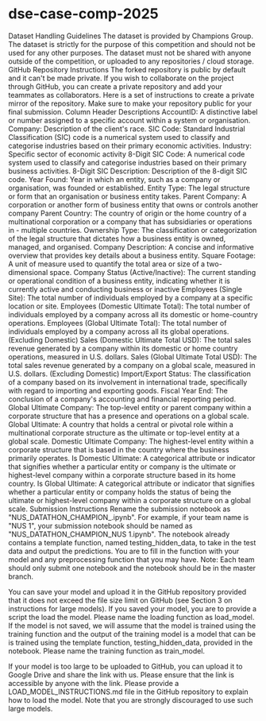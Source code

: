 # dse-case-comp-2025

Dataset Handling Guidelines
The dataset is provided by Champions Group. The dataset is strictly for the purpose of this competition and should not be used for any other purposes.
The dataset must not be shared with anyone outside of the competition, or uploaded to any repositories / cloud storage.
GitHub Repository Instructions
The forked repository is public by default and it can't be made private. If you wish to collaborate on the project through GitHub, you can create a private repository and add your teammates as collaborators.
Here is a set of instructions to create a private mirror of the repository.
Make sure to make your repository public for your final submission.
Column Header Descriptions
AccountID: A distinctive label or number assigned to a specific account within a system or organisation.
Company: Description of the client's race.
SIC Code: Standard Industrial Classification (SIC) code is a numerical system used to classify and categorise industries based on their primary economic activities.
Industry: Specific sector of economic activity
8-Digit SIC Code: A numerical code system used to classify and categorise industries based on their primary business activities.
8-Digit SIC Description: Description of the 8-digit SIC code.
Year Found: Year in which an entity, such as a company or organisation, was founded or established.
Entity Type: The legal structure or form that an organisation or business entity takes.
Parent Company: A corporation or another form of business entity that owns or controls another company
Parent Country: The country of origin or the home country of a multinational corporation or a company that has subsidiaries or operations in - multiple countries.
Ownership Type: The classification or categorization of the legal structure that dictates how a business entity is owned, managed, and organised.
Company Description: A concise and informative overview that provides key details about a business entity.
Square Footage: A unit of measure used to quantify the total area or size of a two-dimensional space.
Company Status (Active/Inactive): The current standing or operational condition of a business entity, indicating whether it is currently active and conducting business or inactive
Employees (Single Site): The total number of individuals employed by a company at a specific location or site.
Employees (Domestic Ultimate Total): The total number of individuals employed by a company across all its domestic or home-country operations.
Employees (Global Ultimate Total): The total number of individuals employed by a company across all its global operations. (Excluding Domestic)
Sales (Domestic Ultimate Total USD): The total sales revenue generated by a company within its domestic or home country operations, measured in U.S. dollars.
Sales (Global Ultimate Total USD): The total sales revenue generated by a company on a global scale, measured in U.S. dollars. (Excluding Domestic)
Import/Export Status: The classification of a company based on its involvement in international trade, specifically with regard to importing and exporting goods.
Fiscal Year End: The conclusion of a company's accounting and financial reporting period.
Global Ultimate Company: The top-level entity or parent company within a corporate structure that has a presence and operations on a global scale.
Global Ultimate: A country that holds a central or pivotal role within a multinational corporate structure as the ultimate or top-level entity at a global scale.
Domestic Ultimate Company: The highest-level entity within a corporate structure that is based in the country where the business primarily operates.
Is Domestic Ultimate: A categorical attribute or indicator that signifies whether a particular entity or company is the ultimate or highest-level company within a corporate structure based in its home country.
Is Global Ultimate: A categorical attribute or indicator that signifies whether a particular entity or company holds the status of being the ultimate or highest-level company within a corporate structure on a global scale.
Submission Instructions
Rename the submission notebook as "NUS_DATATHON_CHAMPION_<TEAM NAME>.ipynb". For example, if your team name is "NUS 1", your submission notebook should be named as "NUS_DATATHON_CHAMPION_NUS 1.ipynb".
The notebook already contains a template function, named testing_hidden_data, to take in the test data and output the predictions. You are to fill in the function with your model and any preprocessing function that you may have.
Note: Each team should only submit one notebook and the notebook should be in the master branch.

You can save your model and upload it in the GitHub repository provided that it does not exceed the file size limit on GitHub (see Section 3 on instructions for large models). If you saved your model, you are to provide a script the load the model. Please name the loading function as load_model.
If the model is not saved, we will assume that the model is trained using the training function and the output of the training model is a model that can be is trained using the template function, testing_hidden_data, provided in the notebook. Please name the training function as train_model.

If your model is too large to be uploaded to GitHub, you can upload it to Google Drive and share the link with us. Please ensure that the link is accessible by anyone with the link. Please provide a LOAD_MODEL_INSTRUCTIONS.md file in the GitHub repository to explain how to load the model. Note that you are strongly discouraged to use such large models.
